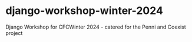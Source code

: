 # django-workshop-winter-2024
Django Workshop for CFCWinter 2024 - catered for the Penni and Coexist project
